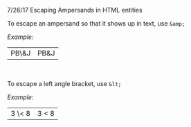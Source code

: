 7/26/17 Escaping Ampersands in HTML entities

To escape an ampersand so that it shows up in text, use 
`&amp;`


*Example:* 
<table>
    <tr>
        <td>PB\&amp;J</td>
        <td>PB&J</td>
    </tr>
</table>

 <br />


To escape a left angle bracket, use `&lt;`


*Example:*

<table>
    <tr>
        <td> 3 \&lt; 8 </td>
        <td> 3 < 8 </td>
    </tr>
</table>